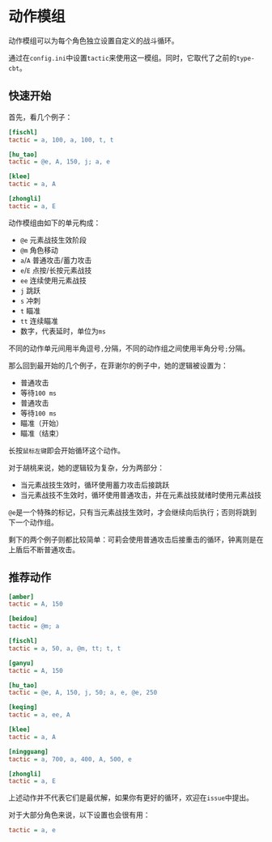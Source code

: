 # 动作模组

动作模组可以为每个角色独立设置自定义的战斗循环。

通过在`config.ini`中设置`tactic`来使用这一模组。同时，它取代了之前的`type-cbt`。

## 快速开始

首先，看几个例子：

```ini
[fischl]
tactic = a, 100, a, 100, t, t

[hu_tao]
tactic = @e, A, 150, j; a, e

[klee]
tactic = a, A

[zhongli]
tactic = a, E
```

动作模组由如下的单元构成：

- `@e` 元素战技生效阶段
- `@m` 角色移动
- `a`/`A` 普通攻击/蓄力攻击
- `e`/`E` 点按/长按元素战技
- `ee` 连续使用元素战技
- `j` 跳跃
- `s` 冲刺
- `t` 瞄准
- `tt` 连续瞄准
- 数字，代表延时，单位为`ms`

不同的动作单元间用半角逗号`,`分隔，不同的动作组之间使用半角分号`;`分隔。

那么回到最开始的几个例子，在菲谢尔的例子中，她的逻辑被设置为：

- 普通攻击
- 等待`100 ms`
- 普通攻击
- 等待`100 ms`
- 瞄准（开始）
- 瞄准（结束）

长按`鼠标左键`即会开始循环这个动作。

对于胡桃来说，她的逻辑较为复杂，分为两部分：

- 当元素战技生效时，循环使用蓄力攻击后接跳跃
- 当元素战技不生效时，循环使用普通攻击，并在元素战技就绪时使用元素战技

`@e`是一个特殊的标记，只有当元素战技生效时，才会继续向后执行；否则将跳到下一个动作组。

剩下的两个例子则都比较简单：可莉会使用普通攻击后接重击的循环，钟离则是在上盾后不断普通攻击。

## 推荐动作

```ini
[amber]
tactic = A, 150

[beidou]
tactic = @m; a

[fischl]
tactic = a, 50, a, @m, tt; t, t

[ganyu]
tactic = A, 150

[hu_tao]
tactic = @e, A, 150, j, 50; a, e, @e, 250

[keqing]
tactic = a, ee, A

[klee]
tactic = a, A

[ningguang]
tactic = a, 700, a, 400, A, 500, e

[zhongli]
tactic = a, E
```

上述动作并不代表它们是最优解，如果你有更好的循环，欢迎在`issue`中提出。

对于大部分角色来说，以下设置也会很有用：

```ini
tactic = a, e
```
